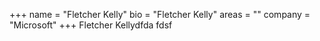 +++
name = "Fletcher Kelly"
bio = "Fletcher Kelly"
areas = ""
company = "Microsoft"
+++
Fletcher Kellydfda fdsf 